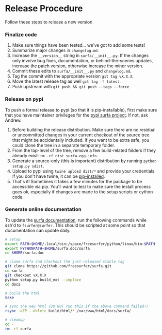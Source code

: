 # Release Procedure

Follow these steps to release a new version.

### Finalize code

1. Make sure things have been tested... we've got to add some tests!
2. Summarize major changes in `changelog.md`.
3. Increase the `__version__` string in `surfa/__init__.py`. If the changes only involve bug fixes, documentation, or behind-the-scenes updates, increase the patch version, otherwise increase the minor version.
4. Commit these edits to `surfa/__init__.py` and `changelog.md`.
5. Tag the commit with the appropriate version `git tag vX.X.X`.
5. Move the latest release tag as well `git tag -f latest`.
6. Push upstream with `git push && git push --tags --force`

### Release on pypi

To push a formal release to pypi (so that it is pip-installable), first make sure that you have maintainer privileges for the [pypi surfa project](https://pypi.org/project/surfa/). If not, ask Andrew.

1. Before building the release distribution. Make sure there are no residual or uncommitted changes in your current checkout of the source tree that might be accidentally included. If you want to be extra safe, you could clone the tree in a separate temporary folder.
2. From the top-level of the tree, remove a few build-related folders if they already exist:  `rm -rf dist surfa.egg-info`.
3. Generate a source-only (this is important) distribution by running `python setup.py sdist`.
4. Upload to pypi using `twine upload dist/*` and provide your credentials. If you don't have twine, it can be [pip-installed](https://pypi.org/project/twine/).
5. That's it! Sometimes it takes a few minutes for the package to be  accessible via pip. You'll want to test to make sure the install process goes ok, especially if changes are made to the setup scripts or cython code.


### Generate online documentation

To update the [surfa documentation](https://surfer.nmr.mgh.harvard.edu/docs/surfa), run the following commands while ssh'd to `fsurfer@surfer`. This should be scripted at some point so that documentation can update daily.

```bash
# setup
export PATH=$HOME/.local/bin:/space/freesurfer/python/linux/bin:$PATH
export PYTHONPATH=$HOME/surfa.doc/surfa
cd $HOME/surfa.doc

# clone surfa and checkout the just-released stable tag
git clone https://github.com/freesurfer/surfa.git
cd surfa
git checkout vX.X.X
python setup.py build_ext --inplace
cd docs

# build the html
make

# sync the new html (DO NOT run this if the above command failed!)
rsync -aZP --delete build/html/* /var/www/html/docs/surfa/

# cleanup
cd -
rm -rf surfa
```
